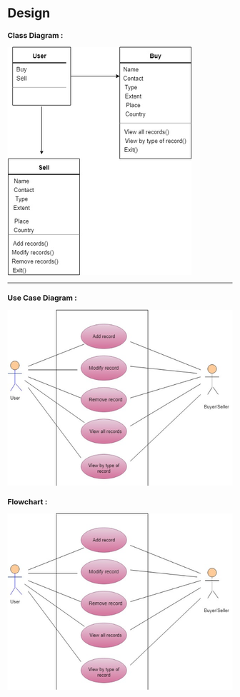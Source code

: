 # Design




### Class Diagram :



![class_diagram](https://github.com/Prachi-creater/M1_Real-EstateAdvisor_System/blob/master/2_Design/Class%20diagram.jpg)





---



### Use Case Diagram :



![use_case](https://github.com/Prachi-creater/M1_Real-EstateAdvisor_System/blob/master/2_Design/Usecase%20Diagram.jpg)



### Flowchart :


![Flowchart](https://github.com/Prachi-creater/M1_Real-EstateAdvisor_System/blob/master/2_Design/Usecase%20Diagram.jpg)



